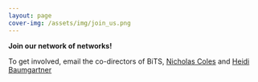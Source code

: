 ```yaml
---
layout: page
cover-img: /assets/img/join_us.png
---
```



**Join our network of networks!**

To get involved, email the co-directors of BiTS, [Nicholas Coles](mailto:ncoles@stanford.edu) and [Heidi Baumgartner](mailto:heidib@stanford.edu)